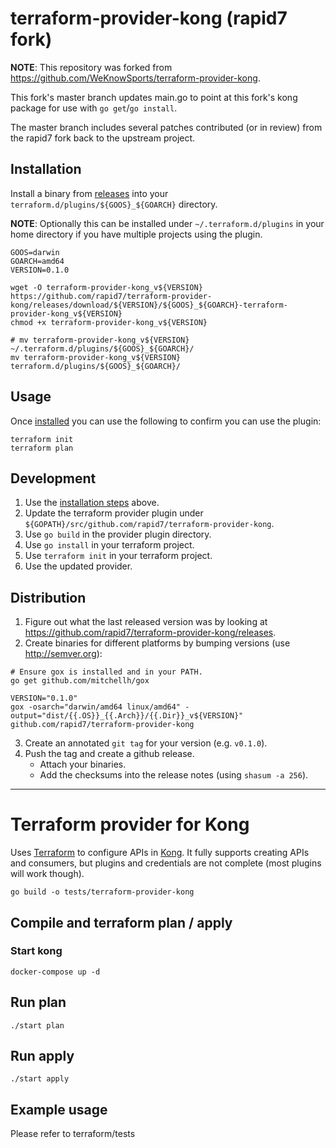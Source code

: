 # terraform-provider-kong (rapid7 fork)
**NOTE**: This repository was forked from https://github.com/WeKnowSports/terraform-provider-kong.

This fork's master branch updates main.go to point at this fork's kong package for use with `go get`/`go install`.

The master branch includes several patches contributed (or in review) from the rapid7 fork back to the upstream project.

## Installation
Install a binary from [releases](https://github.com/rapid7/terraform-provider-kong/releases) into your `terraform.d/plugins/${GOOS}_${GOARCH}` directory.

**NOTE**: Optionally this can be installed under `~/.terraform.d/plugins` in your home directory if you have multiple projects using the plugin.

```
GOOS=darwin
GOARCH=amd64
VERSION=0.1.0

wget -O terraform-provider-kong_v${VERSION} https://github.com/rapid7/terraform-provider-kong/releases/download/${VERSION}/${GOOS}_${GOARCH}-terraform-provider-kong_v${VERSION}
chmod +x terraform-provider-kong_v${VERSION}

# mv terraform-provider-kong_v${VERSION} ~/.terraform.d/plugins/${GOOS}_${GOARCH}/
mv terraform-provider-kong_v${VERSION} terraform.d/plugins/${GOOS}_${GOARCH}/
```

## Usage
Once [installed](#installation) you can use the following to confirm you can use the plugin:

```
terraform init
terraform plan
```

## Development
1. Use the [installation steps](#installation) above.
2. Update the terraform provider plugin under `${GOPATH}/src/github.com/rapid7/terraform-provider-kong`.
3. Use `go build` in the provider plugin directory.
4. Use `go install` in your terraform project.
5. Use `terraform init` in your terraform project.
6. Use the updated provider.

## Distribution
1. Figure out what the last released version was by looking at https://github.com/rapid7/terraform-provider-kong/releases.
2. Create binaries for different platforms by bumping versions (use http://semver.org):

  ```
  # Ensure gox is installed and in your PATH.
  go get github.com/mitchellh/gox

  VERSION="0.1.0"
  gox -osarch="darwin/amd64 linux/amd64" -output="dist/{{.OS}}_{{.Arch}}/{{.Dir}}_v${VERSION}"  github.com/rapid7/terraform-provider-kong
  ```

3. Create an annotated `git tag` for your version (e.g. `v0.1.0`).
4. Push the tag and create a github release.
    * Attach your binaries.
    * Add the checksums into the release notes (using `shasum -a 256`).

---

# Terraform provider for Kong
Uses [Terraform](http://www.terraform.io) to configure APIs in [Kong](http://www.getkong.org). It fully supports creating APIs and consumers, but plugins and credentials are not complete (most plugins will work though).

```
go build -o tests/terraform-provider-kong
```

## Compile and terraform plan / apply

### Start kong


```Shell
docker-compose up -d
```

## Run plan
```Shell
./start plan
```

## Run apply
```Shell
./start apply
```

## Example usage

Please refer to terraform/tests

